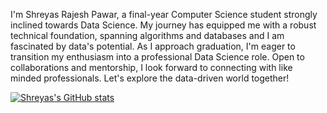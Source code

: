 I'm Shreyas Rajesh Pawar, a final-year Computer Science student strongly inclined towards Data Science.
My journey has equipped me with a robust technical foundation, spanning algorithms and databases and
I am fascinated by data's potential. As I approach graduation, I'm eager to transition my enthusiasm into a
professional Data Science role. Open to collaborations and mentorship, I look forward to connecting with like minded professionals. Let's explore the data-driven world together!

[![Shreyas's GitHub stats](https://github-readme-stats.vercel.app/api?username=Shreyaspawar5)](https://github.com/Shreyaspawar5/github-readme-stats)
